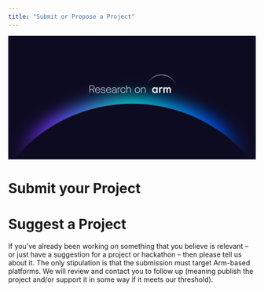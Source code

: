 ```yaml
---
title: "Submit or Propose a Project"
---
```


![research](../images/Research_on_arm_banner.png)


# Submit your Project


# Suggest a Project

 If you’ve already been working on something that you believe is relevant – or just have a suggestion for a project or hackathon – then please tell us about it.  The only stipulation is that the submission must target Arm-based platforms.  We will review and contact you to follow up (meaning publish the project and/or support it in some way if it meets our threshold).